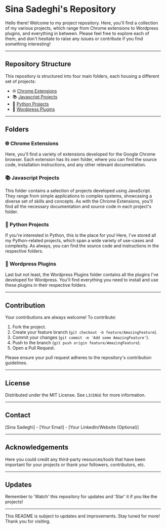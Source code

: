 # Sina Sadeghi's Repository

Hello there! Welcome to my project repository. Here, you'll find a collection of my various projects, which range from Chrome extensions to Wordpress plugins, and everything in between. Please feel free to explore each of them, and don't hesitate to raise any issues or contribute if you find something interesting!

---

## Repository Structure

This repository is structured into four main folders, each housing a different set of projects:

- 🌐 [Chrome Extensions](./Chrome%20Extensions)
- 📚 [Javascript Projects](./Javascript%20Projects)
- 🐍 [Python Projects](./Python%20Projects)
- 🔌 [Wordpress Plugins](./Wordpress%20Plugins)

---

## Folders

### 🌐 Chrome Extensions

Here, you'll find a variety of extensions developed for the Google Chrome browser. Each extension has its own folder, where you can find the source code, installation instructions, and any other relevant documentation.

### 📚 Javascript Projects

This folder contains a selection of projects developed using JavaScript. They range from simple applications to complex systems, showcasing a diverse set of skills and concepts. As with the Chrome Extensions, you'll find all the necessary documentation and source code in each project's folder.

### 🐍 Python Projects

If you're interested in Python, this is the place for you! Here, I've stored all my Python-related projects, which span a wide variety of use-cases and complexity. As always, you can find the source code and instructions in the respective folders.

### 🔌 Wordpress Plugins

Last but not least, the Wordpress Plugins folder contains all the plugins I've developed for Wordpress. You'll find everything you need to install and use these plugins in their respective folders.

---

## Contribution

Your contributions are always welcome! To contribute:

1. Fork the project.
2. Create your feature branch (`git checkout -b feature/AmazingFeature`).
3. Commit your changes (`git commit -m 'Add some AmazingFeature'`).
4. Push to the branch (`git push origin feature/AmazingFeature`).
5. Open a Pull Request.

Please ensure your pull request adheres to the repository's contribution guidelines.

---

## License

Distributed under the MIT License. See `LICENSE` for more information.

---

## Contact

[Sina Sadeghi] - [Your Email] - [Your LinkedIn/Website (Optional)]

---

## Acknowledgements

Here you could credit any third-party resources/tools that have been important for your projects or thank your followers, contributors, etc.

---

## Updates

Remember to 'Watch' this repository for updates and 'Star' it if you like the projects!

---

This README is subject to updates and improvements. Stay tuned for more! Thank you for visiting.
